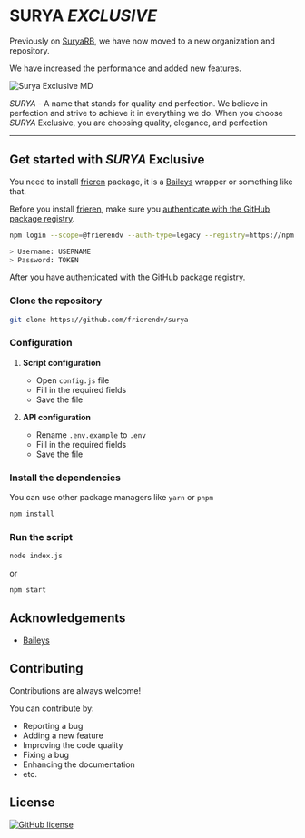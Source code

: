 # **SURYA** *EXCLUSIVE*

Previously on [SuryaRB](https://github.com/xct007/SuryaRB), we have now moved to a new organization and repository.

We have increased the performance and added new features.

![Surya Exclusive MD](https://i.pinimg.com/originals/df/f2/f5/dff2f59d1a0ad6e2b6556e3c43c1cf79.jpg)

*SURYA* - A name that stands for quality and perfection.  We believe in perfection and strive to achieve it in everything we do. When you choose *SURYA* Exclusive, you are choosing quality, elegance, and perfection
___________________________

## Get started with *SURYA* Exclusive

You need to install [frieren](https://github.com/frierendv/frieren) package, it is a [Baileys](https://www.npmjs.com/package/baileys) wrapper or something like that.

Before you install [frieren](https://github.com/frierendv/frieren), make sure you [authenticate with the GitHub package registry](https://docs.github.com/en/packages/working-with-a-github-packages-registry/working-with-the-npm-registry#authenticating-to-github-packages).

```bash
npm login --scope=@frierendv --auth-type=legacy --registry=https://npm.pkg.github.com

> Username: USERNAME
> Password: TOKEN
```

After you have authenticated with the GitHub package registry.

### Clone the repository

```bash
git clone https://github.com/frierendv/surya
```

### Configuration

1. **Script configuration**

   - Open `config.js` file
   - Fill in the required fields
   - Save the file

2. **API configuration**

   - Rename `.env.example` to `.env`
   - Fill in the required fields
   - Save the file

### Install the dependencies

You can use other package managers like `yarn` or `pnpm`

```bash
npm install
```

### Run the script

```bash
node index.js
```

or

```bash
npm start
```

## Acknowledgements

- [Baileys](https://www.npmjs.com/package/baileys)

## Contributing

Contributions are always welcome!

You can contribute by:

- Reporting a bug
- Adding a new feature
- Improving the code quality
- Fixing a bug
- Enhancing the documentation
- etc.

## License

[![GitHub license](https://img.shields.io/github/license/frierendv/surya)](https://github.com/frierendv/surya/blob/main/LICENSE)
